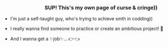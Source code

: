 ### &emsp;&emsp;&emsp;&emsp;&emsp;&emsp;&emsp;&emsp;SUP! This's my own page of curse & cringe))

<!--
**TrueLubimec/TrueLubimec** is a ✨ _special_ ✨ repository because its `README.md` (this file) appears on your GitHub profile.
-->

 - I'm just a self-taught guy, who's trying to achieve smth in codding)) 

 - I really wanna find someone to practice or create an ambitious project! :pray:

 - And I wanna get a ✨job✨... :point_right::point_left:
